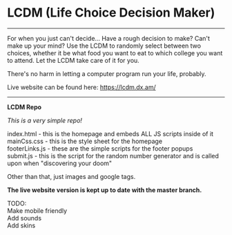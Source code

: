 # LCDM (Life Choice Decision Maker)

<hr/>

For when you just can't decide...
Have a rough decision to make? Can't make up your mind? Use the LCDM to randomly select between two choices, whether it be what food you want to eat to which college you want to attend. Let the LCDM take care of it for you.

There's no harm in letting a computer program run your life, probably.

Live website can be found here: https://lcdm.dx.am/

<hr/>

**LCDM Repo**

_This is a very simple repo!_

index.html - this is the homepage and embeds ALL JS scripts inside of it<br/>
mainCss.css - this is the style sheet for the homepage<br/>
footerLinks.js - these are the simple scripts for the footer popups<br/>
submit.js - this is the script for the random number generator and is called upon when "discovering your doom" <br/>

Other than that, just images and google tags.

**The live website version is kept up to date with the master branch.**

TODO:<br/>
Make mobile friendly<br/>
Add sounds<br/>
Add skins <br/>

